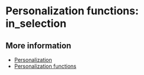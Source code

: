 # Personalization functions: in_selection

## More information

* [Personalization](./personalization)
* [Personalization functions](./personalization-functions)
